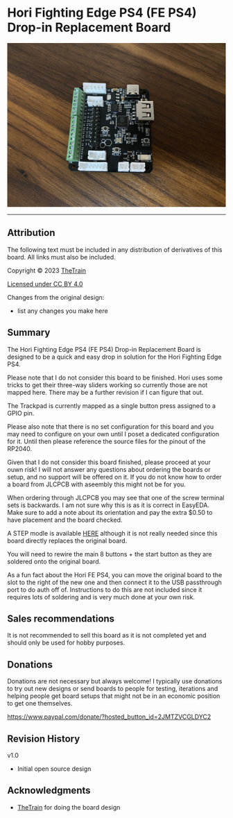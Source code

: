 # Hori Fighting Edge PS4 (FE PS4) Drop-in Replacement Board
![Hori FE PS4](Assets/Hori%20Fighting%20Edge%20PS4.JPG)

---

## Attribution

The following text must be included in any distribution of derivatives of this board. All links must also be included.

Copyright © 2023 [TheTrain](https://github.com/TheTrainGoes)

[Licensed under CC BY 4.0](https://creativecommons.org/licenses/by/4.0/)

Changes from the original design:
  - list any changes you make here


## Summary

The Hori Fighting Edge PS4 (FE PS4) Drop-in Replacement Board is designed to be a quick and easy drop in solution for the Hori Fighting Edge PS4.

Please note that I do not consider this board to be finished.  Hori uses some tricks to get their three-way sliders working so currently those are not mapped here.  There may be a further revision if I can figure that out.

The Trackpad is currently mapped as a single button press assigned to a GPIO pin.  

Please also note that there is no set configuration for this board and you may need to configure on your own until I poset a dedicated configuration for it.  Until then please reference the source files for the pinout of the RP2040.

Given that I do not consider this board finished, please proceed at your ouwn risk!  I will not answer any questions about ordering the boards or setup, and no support will be offered on it.  If you do not know how to order a board from JLCPCB with aseembly this might not be for you.

When ordering through JLCPCB you may see that one of the screw terminal sets is backwards.  I am not sure why this is as it is correct in EasyEDA.  Make sure to add a note about its orientation and pay the extra $0.50 to have placement and the board checked.

A STEP modle is available [HERE](3D%20Files/STEP%20-%20Hori%20Fighting%20Edge%20PS4.step) although it is not really needed since this board directly replaces the original board.

You will need to rewire the main 8 buttons + the start button as they are soldered onto the original board.  

As a fun fact about the Hori FE PS4, you can move the original board to the slot to the right of the new one and then connect it to the USB passthrough port to do auth off of.  Instructions to do this are not included since it requires lots of soldering and is very much done at your own risk.


## Sales recommendations

It is not recommended to sell this board as it is not completed yet and should only be used for hobby purposes.


## Donations

Donations are not necessary but always welcome!  I typically use donations to try out new designs or send boards to people for testing, iterations and helping people get board setups that might not be in an economic position to get one themselves.

https://www.paypal.com/donate/?hosted_button_id=2JMTZVCGLDYC2

## Revision History

v1.0
- Initial open source design

## Acknowledgments

- [TheTrain](https://github.com/TheTrainGoes) for doing the board design